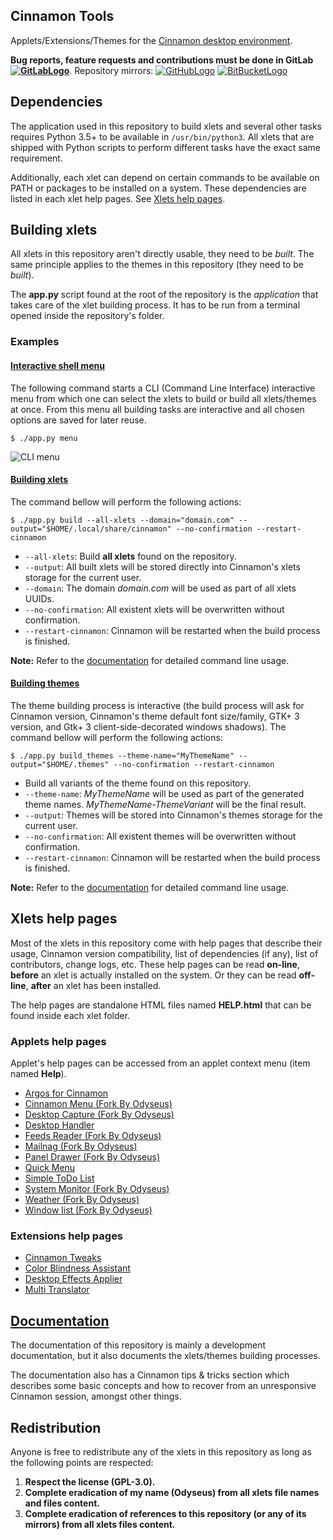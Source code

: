 
## Cinnamon Tools

Applets/Extensions/Themes for the [Cinnamon desktop environment](https://github.com/linuxmint/Cinnamon).

[GitLabLogo]: https://i.imgur.com/Z4XcUKe.png "GitLab"
[GitHubLogo]: https://i.imgur.com/J015ugC.png "GitHub"
[BitBucketLogo]: https://i.imgur.com/igK1F8b.png "BitBucket"

**Bug reports, feature requests and contributions must be done in GitLab [![GitLabLogo][GitLabLogo]](https://gitlab.com/Odyseus/CinnamonTools)**. Repository mirrors: [![GitHubLogo][GitHubLogo]](https://github.com/Odyseus/CinnamonTools ) [![BitBucketLogo][BitBucketLogo]](https://bitbucket.org/Odyseus/CinnamonTools )

## Dependencies

The application used in this repository to build xlets and several other tasks requires Python 3.5+ to be available in `/usr/bin/python3`. All xlets that are shipped with Python scripts to perform different tasks have the exact same requirement.

Additionally, each xlet can depend on certain commands to be available on PATH or packages to be installed on a system. These dependencies are listed in each xlet help pages. See [Xlets help pages](#xlets-help-pages).

## Building xlets

All xlets in this repository aren't directly usable, they need to be *built*. The same principle applies to the themes in this repository (they need to be *built*).

The **app.py** script found at the root of the repository is the *application* that takes care of the xlet building process. It has to be run from a terminal opened inside the repository's folder.

### Examples

#### [Interactive shell menu](https://odyseus.gitlab.io/cinnamon_tools_docs/includes/01-usage.html#app-py-menu)

The following command starts a CLI (Command Line Interface) interactive menu from which one can select the xlets to build or build all xlets/themes at once. From this menu all building tasks are interactive and all chosen options are saved for later reuse.

```shell
$ ./app.py menu
```

![CLI menu](https://odyseus.gitlab.io/cinnamon_tools_docs/_static/images/cli-menu.gif "CLI menu")

#### [Building xlets](https://odyseus.gitlab.io/cinnamon_tools_docs/includes/01-usage.html#app-py-build)

The command bellow will perform the following actions:

```shell
$ ./app.py build --all-xlets --domain="domain.com" --output="$HOME/.local/share/cinnamon" --no-confirmation --restart-cinnamon
```

- `--all-xlets`: Build **all xlets** found on the repository.
- `--output`: All built xlets will be stored directly into Cinnamon's xlets storage for the current user.
- `--domain`: The domain *domain.com* will be used as part of all xlets UUIDs.
- `--no-confirmation`: All existent xlets will be overwritten without confirmation.
- `--restart-cinnamon`: Cinnamon will be restarted when the build process is finished.

**Note:** Refer to the [documentation](#documentation) for detailed command line usage.

#### [Building themes](https://odyseus.gitlab.io/cinnamon_tools_docs/includes/01-usage.html#app-py-build-themes)

The theme building process is interactive (the build process will ask for Cinnamon version, Cinnamon's theme default font size/family, GTK+ 3 version, and Gtk+ 3 client-side-decorated windows shadows). The command bellow will perform the following actions:

```shell
$ ./app.py build_themes --theme-name="MyThemeName" --output="$HOME/.themes" --no-confirmation --restart-cinnamon
```

- Build all variants of the theme found on this repository.
- `--theme-name`: *MyThemeName* will be used as part of the generated theme names. *MyThemeName-ThemeVariant* will be the final result.
- `--output`: Themes will be stored into Cinnamon's themes storage for the current user.
- `--no-confirmation`: All existent themes will be overwritten without confirmation.
- `--restart-cinnamon`: Cinnamon will be restarted when the build process is finished.

**Note:** Refer to the [documentation](#documentation) for detailed command line usage.

## Xlets help pages

Most of the xlets in this repository come with help pages that describe their usage, Cinnamon version compatibility, list of dependencies (if any), list of contributors, change logs, etc. These help pages can be read **on-line**, **before** an xlet is actually installed on the system. Or they can be read **off-line**, **after** an xlet has been installed.

The help pages are standalone HTML files named **HELP.html** that can be found inside each xlet folder.

### Applets help pages

Applet's help pages can be accessed from an applet context menu (item named **Help**).

- [Argos for Cinnamon](https://odyseus.gitlab.io/cinnamon_tools_docs/_static/xlets_help_pages/0ArgosForCinnamon/index.html)
- [Cinnamon Menu (Fork By Odyseus)](https://odyseus.gitlab.io/cinnamon_tools_docs/_static/xlets_help_pages/0CinnamonMenuForkByOdyseus/index.html)
- [Desktop Capture (Fork By Odyseus)](https://odyseus.gitlab.io/cinnamon_tools_docs/_static/xlets_help_pages/0DesktopCaptureForkByOdyseus/index.html)
- [Desktop Handler](https://odyseus.gitlab.io/cinnamon_tools_docs/_static/xlets_help_pages/0DesktopHandler/index.html)
- [Feeds Reader (Fork By Odyseus)](https://odyseus.gitlab.io/cinnamon_tools_docs/_static/xlets_help_pages/0FeedsByJonbrettForkByOdyseus/index.html)
- [Mailnag (Fork By Odyseus)](https://odyseus.gitlab.io/cinnamon_tools_docs/_static/xlets_help_pages/0MailnagAppletForkByOdyseus/index.html)
- [Panel Drawer (Fork By Odyseus)](https://odyseus.gitlab.io/cinnamon_tools_docs/_static/xlets_help_pages/0PanelDrawerForkByOdyseus/index.html)
- [Quick Menu](https://odyseus.gitlab.io/cinnamon_tools_docs/_static/xlets_help_pages/0QuickMenu/index.html)
- [Simple ToDo List](https://odyseus.gitlab.io/cinnamon_tools_docs/_static/xlets_help_pages/0SimpleToDoList/index.html)
- [System Monitor (Fork By Odyseus)](https://odyseus.gitlab.io/cinnamon_tools_docs/_static/xlets_help_pages/0SystemMonitorByOrcusForkByOdyseus/index.html)
- [Weather (Fork By Odyseus)](https://odyseus.gitlab.io/cinnamon_tools_docs/_static/xlets_help_pages/0WeatherAppletForkByOdyseus/index.html)
- [Window list (Fork By Odyseus)](https://odyseus.gitlab.io/cinnamon_tools_docs/_static/xlets_help_pages/0WindowListForkByOdyseus/index.html)

### Extensions help pages

- [Cinnamon Tweaks](https://odyseus.gitlab.io/cinnamon_tools_docs/_static/xlets_help_pages/0CinnamonTweaks/index.html)
- [Color Blindness Assistant](https://odyseus.gitlab.io/cinnamon_tools_docs/_static/xlets_help_pages/0ColorBlindnessAssistant/index.html)
- [Desktop Effects Applier](https://odyseus.gitlab.io/cinnamon_tools_docs/_static/xlets_help_pages/0DesktopEffectsApplierExtension/index.html)
- [Multi Translator](https://odyseus.gitlab.io/cinnamon_tools_docs/_static/xlets_help_pages/0MultiTranslatorExtension/index.html)

## [Documentation](https://odyseus.gitlab.io/cinnamon_tools_docs)

The documentation of this repository is mainly a development documentation, but it also documents the xlets/themes building processes.

The documentation also has a Cinnamon tips & tricks section which describes some basic concepts and how to recover from an unresponsive Cinnamon session, amongst other things.

## Redistribution

Anyone is free to redistribute any of the xlets in this repository as long as the following points are respected:

1. **Respect the license (GPL-3.0).**
2. **Complete eradication of my name (Odyseus) from all xlets file names and files content.**
3. **Complete eradication of references to this repository (or any of its mirrors) from all xlets files content.**
